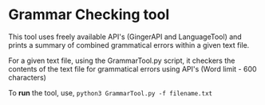 # Grammar Checking tool

This tool uses freely available API's (GingerAPI and LanguageTool) and prints a summary of combined grammatical errors within a given text file. 

For a given text file, using the GrammarTool.py script, it checkers the contents of the text file for grammatical errors using API's (Word limit - 600 characters)

To **run** the tool, use, `python3 GrammarTool.py -f filename.txt`
